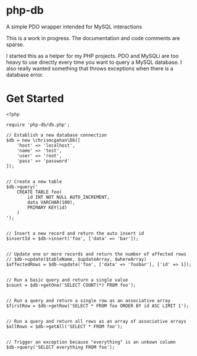 # php-db
A simple PDO wrapper intended for MySQL interactions

This is a work in progress. The documentation and code comments are sparse.

I started this as a helper for my PHP projects. PDO and MySQLi are too heavy to use directly every time you want to query a MySQL database. I also really wanted something that throws exceptions when there is a database error.

# Get Started
```
<?php

require 'php-db/db.php';

// Establish a new database connection
$db = new \chrismcgahan\Db([
    'host' => 'localhost',
    'name' => 'test',
    'user' => 'root',
    'pass' => 'password'
]);


// Create a new table
$db->query('
    CREATE TABLE foo(
        id INT NOT NULL AUTO_INCREMENT,
        data VARCHAR(100),
        PRIMARY KEY(id)
    )
');


// Insert a new record and return the auto insert id
$insertId = $db->insert('foo', ['data' => 'bar']);


// Update one or more records and return the number of affected rows
// $db->update($tableName, $updateArray, $whereArray)
$affectedRows = $db->update('foo', ['data' => 'foobar'], ['id' => 1]);


// Run a basic query and return a single value
$count = $db->getOne('SELECT COUNT(*) FROM foo');


// Run a query and return a single row as an associative array
$firstRow = $db->getRow('SELECT * FROM foo ORDER BY id ASC LIMIT 1');


// Run a query and return all rows as an array of associative arrays
$allRows = $db->getAll('SELECT * FROM foo');


// Trigger an exception because "everything" is an unkown column
$db->query('SELECT everything FROM foo');
```
